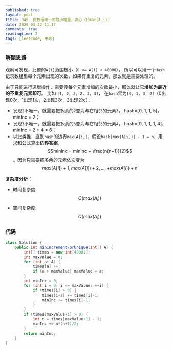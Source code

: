 ```yaml
---
published: true
layout: post
title: 945. 使数组唯一的最小增量，贪心 O(max(A_i))
date: 2020-03-22 11:17
comments: true
readingtime: 2
tags: [leetcode, 中等]
---
```

### 解题思路
观察可发现，此题的`A[i]`范围极小（`0 <= A[i] < 40000`），
所以可以用一个`Hash`记录数组里每个元素出现的次数，如果有重复的元素，那么就是需要处理的。

由于只能进行递增操作，需要使每个元素增加的次数最小，那么就让它**增加为最近的不重复元素即可**。
比如 `[1, 2, 2, 2, 3, 3]`， 在`hash`里为`[0, 1, 3, 2]`（0出现0次，1出现1次，2出现3次，3出现2次），
 * 发现`2`不唯一，就需要把多余的`2`变为与它相邻的元素`3`， hash=[0, 1, 1, 5]，minInc = 2；
 * 发现`3`不唯一，就需要把多余的`3`变为与它相邻的元素`4`， hash=[0, 1, 1, 1, 4]， minInc = 2 + 4 = 6；
 * 以此类推，直到`hash`的边界`max(A[i])`，假设`hash[max(A[i])] - 1 = n`，用求和公式算出**边界答案**, $$minInc = minInc + \frac{n(n+1)}{2}$$。因为只需要把多余的元素依次变为
 $$max(A[i])+1, max(A[i])+2, ..., + max(A[i]) + n$$

**复杂度分析：**
* 时间复杂度: $$O(max(A_{i}))$$
* 空间复杂度: $$O(max(A_{i}))$$

### 代码

```java
class Solution {
    public int minIncrementForUnique(int[] A) {
        int[] times = new int[40001];
        int maxValue = 0;
        for (int a: A) {
            times[a] ++;
            if (a > maxValue) maxValue = a;
        }
        int minInc = 0;
        for (int i = 0; i <= maxValue; ++i) {
            if (times[i] > 0) {
                times[i+1] += times[i]-1;
                minInc += times[i]-1;
            }
        }
        if (times[maxValue+1] > 0) {
            int n = times[maxValue+1] - 1;
            minInc += n*(n+1)/2;
        }
        return minInc;
    }
}
```
